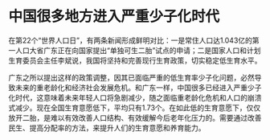 # 中国很多地方进入严重少子化时代

在第22个“世界人口日”，有两条新闻形成鲜明对比：一是常住人口达1.043亿的第一人口大省广东正在向国家提出“单独可生二胎”试点的申请；二是国家人口和计划生育委员会主任李斌说，我国将坚持和完善现行生育政策，切实稳定低生育水平。

广东之所以提出这样的政策调整，因其已面临严重的低生育率少子化问题，必然导致未来的重老龄化和经济社会发展危机。和广东一样，中国很多已经进入严重少子化时代，这意味着未来年轻人口将急剧减少，随之面临重老龄化危机和人口的崩溃式减少。现在全国生育意愿低下，平均只有1.73个。在如此低的生育意愿下，仅仅放开二胎，是难以有效改善人口结构、有效缓解今后老年化压力的。需要通过改善民生、提高分配率的方法，来提升人们的生育意愿和养育能力。
